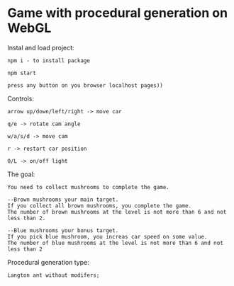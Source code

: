 # Game with procedural generation on WebGL

Instal and load project:

    npm i - to install package
    
    npm start
    
    press any button on you browser localhost pages))
    

Controls:

    arrow up/down/left/right -> move car 
  
    q/e -> rotate cam angle 
  
    w/a/s/d -> move cam 
  
    r -> restart car position 
  
    O/L -> on/off light
  

The goal:

    You need to collect mushrooms to complete the game.
    
    --Brown mushrooms your main target.
    If you collect all brown mushrooms, you complete the game.
    The number of brown mushrooms at the level is not more than 6 and not less than 2.
    
    --Blue mushrooms your bonus target.
    If you pick blue mushroom, you increas car speed on some value.
    The number of blue mushrooms at the level is not more than 6 and not less than 2
    
    
    
Procedural generation type:
    
    Langton ant without modifers;
    
